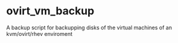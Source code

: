 # ovirt_vm_backup
A backup script for backupping disks of the virtual machines of an kvm/ovirt/rhev enviroment
